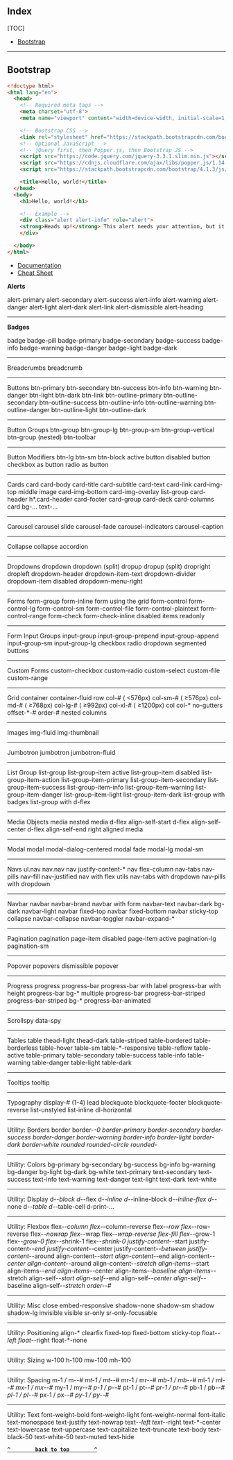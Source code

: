 ## Index

[TOC]

- [Bootstrap](#bootstrap)

_____________________________________________________________________________________
Bootstrap
-------------------------------------------------------------------------------------
```html
<!doctype html>
<html lang="en">
  <head>
    <!-- Required meta tags -->
    <meta charset="utf-8">
    <meta name="viewport" content="width=device-width, initial-scale=1, shrink-to-fit=no">

    <!-- Bootstrap CSS -->
    <link rel="stylesheet" href="https://stackpath.bootstrapcdn.com/bootstrap/4.1.3/css/bootstrap.min.css">
    <!-- Optional JavaScript -->
    <!-- jQuery first, then Popper.js, then Bootstrap JS -->
    <script src="https://code.jquery.com/jquery-3.3.1.slim.min.js"></script>
    <script src="https://cdnjs.cloudflare.com/ajax/libs/popper.js/1.14.3/umd/popper.min.js"></script>
    <script src="https://stackpath.bootstrapcdn.com/bootstrap/4.1.3/js/bootstrap.min.js"></script>

    <title>Hello, world!</title>
  </head>
  <body>
    <h1>Hello, world!</h1>

    <!-- Example -->
    <div class="alert alert-info" role="alert">
    <strong>Heads up!</strong> This alert needs your attention, but it's not super important.
    </div>

  </body>
</html>
```
- [Documentation](http://getbootstrap.com/docs/4.1/getting-started/introduction/)
- [Cheat Sheet](https://hackerthemes.com/bootstrap-cheatsheet/)

**Alerts**

alert-primary
alert-secondary
alert-success
alert-info
alert-warning
alert-danger
alert-light
alert-dark
alert-link
alert-dismissible
alert-heading
_____________________________________________________________________________________
**Badges**

badge
badge-pill
badge-primary
badge-secondary
badge-success
badge-info
badge-warning
badge-danger
badge-light
badge-dark
_____________________________________________________________________________________
Breadcrumbs
breadcrumb
_____________________________________________________________________________________
Buttons
btn-primary
btn-secondary
btn-success
btn-info
btn-warning
btn-danger
btn-light
btn-dark
btn-link
btn-outline-primary
btn-outline-secondary
btn-outline-success
btn-outline-info
btn-outline-warning
btn-outline-danger
btn-outline-light
btn-outline-dark
_____________________________________________________________________________________
Button Groups
btn-group
btn-group-lg
btn-group-sm
btn-group-vertical
btn-group (nested)
btn-toolbar
_____________________________________________________________________________________
Button Modifiers
btn-lg
btn-sm
btn-block
active button
disabled button
checkbox as button
radio as button
_____________________________________________________________________________________
Cards
card
card-body
card-title
card-subtitle
card-text
card-link
card-img-top
middle image
card-img-bottom
card-img-overlay
list-group
card-header
h*.card-header
card-footer
card-group
card-deck
card-columns
card bg-... text-...
_____________________________________________________________________________________
Carousel
carousel slide
carousel-fade
carousel-indicators
carousel-caption
_____________________________________________________________________________________
Collapse
collapse
accordion
_____________________________________________________________________________________
Dropdowns
dropdown
dropdown (split)
dropup
dropup (split)
dropright
dropleft
dropdown-header
dropdown-item-text
dropdown-divider
dropdown-item disabled
dropdown-menu-right
_____________________________________________________________________________________
Forms
form-group
form-inline
form using the grid
form-control
form-control-lg
form-control-sm
form-control-file
form-control-plaintext
form-control-range
form-check
form-check-inline
disabled items
readonly
_____________________________________________________________________________________
Form Input Groups
input-group
input-group-prepend
input-group-append
input-group-sm
input-group-lg
checkbox
radio
dropdown
segmented buttons
_____________________________________________________________________________________
Custom Forms
custom-checkbox
custom-radio
custom-select
custom-file
custom-range
_____________________________________________________________________________________
Grid
container
container-fluid
row
col-# ( <576px)
col-sm-# ( ≥576px)
col-md-# ( ≥768px)
col-lg-# ( ≥992px)
col-xl-# ( ≥1200px)
col
col-*
no-gutters
offset-*-#
order-#
nested columns
_____________________________________________________________________________________
Images
img-fluid
img-thumbnail
_____________________________________________________________________________________
Jumbotron
jumbotron
jumbotron-fluid
_____________________________________________________________________________________
List Group
list-group
list-group-item active
list-group-item disabled
list-group-item-action
list-group-item-primary
list-group-item-secondary
list-group-item-success
list-group-item-info
list-group-item-warning
list-group-item-danger
list-group-item-light
list-group-item-dark
list-group with badges
list-group with d-flex
_____________________________________________________________________________________
Media Objects
media
nested media
d-flex align-self-start
d-flex align-self-center
d-flex align-self-end
right aligned media
_____________________________________________________________________________________
Modal
modal
modal-dialog-centered
modal fade
modal-lg
modal-sm
_____________________________________________________________________________________
Navs
ul.nav
nav.nav
nav justify-content-*
nav flex-column
nav-tabs
nav-pills
nav-fill
nav-justified
nav with flex utils
nav-tabs with dropdown
nav-pills with dropdown
_____________________________________________________________________________________
Navbar
navbar
navbar-brand
navbar with form
navbar-text
navbar-dark bg-dark
navbar-light
navbar fixed-top
navbar fixed-bottom
navbar sticky-top
collapse navbar-collapse
navbar-toggler
navbar-expand-*
_____________________________________________________________________________________
Pagination
pagination
page-item disabled
page-item active
pagination-lg
pagination-sm
_____________________________________________________________________________________
Popover
popovers
dismissible popover
_____________________________________________________________________________________
Progress
progress
progress-bar
progress-bar with label
progress-bar with height
progress-bar bg-*
multiple progress-bar
progress-bar-striped
progress-bar-striped bg-*
progress-bar-animated
_____________________________________________________________________________________
Scrollspy
data-spy
_____________________________________________________________________________________
Tables
table
thead-light
thead-dark
table-striped
table-bordered
table-borderless
table-hover
table-sm
table-*-responsive
table-reflow
table-active
table-primary
table-secondary
table-success
table-info
table-warning
table-danger
table-light
table-dark
_____________________________________________________________________________________
Tooltips
tooltip
_____________________________________________________________________________________
Typography
display-# (1-4)
lead
blockquote
blockquote-footer
blockquote-reverse
list-unstyled
list-inline
dl-horizontal
_____________________________________________________________________________________
Utility: Borders
border
border-*-0
border-primary
border-secondary
border-success
border-danger
border-warning
border-info
border-light
border-dark
border-white
rounded
rounded-circle
rounded-*
_____________________________________________________________________________________
Utility: Colors
bg-primary
bg-secondary
bg-success
bg-info
bg-warning
bg-danger
bg-light
bg-dark
bg-white
text-primary
text-secondary
text-success
text-info
text-warning
text-danger
text-light
text-dark
text-white
_____________________________________________________________________________________
Utility: Display
d-*-block
d-*-flex
d-*-inline
d-*-inline-block
d-*-inline-flex
d-*-none
d-*-table
d-*-table-cell
d-print-...
_____________________________________________________________________________________
Utility: Flexbox
flex-*-column
flex-*-column-reverse
flex-*-row
flex-*-row-reverse
flex-*-nowrap
flex-*-wrap
flex-*-wrap-reverse
flex-fill
flex-*-grow-1
flex-*-grow-0
flex-*-shrink-1
flex-*-shrink-0
justify-content-*-start
justify-content-*-end
justify-content-*-center
justify-content-*-between
justify-content-*-around
align-content-*-start
align-content-*-end
align-content-*-center
align-content-*-around
align-content-*-stretch
align-items-*-start
align-items-*-end
align-items-*-center
align-items-*-baseline
align-items-*-stretch
align-self-*-start
align-self-*-end
align-self-*-center
align-self-*-baseline
align-self-*-stretch
order-*-#
_____________________________________________________________________________________
Utility: Misc
close
embed-responsive
shadow-none
shadow-sm
shadow
shadow-lg
invisible
visible
sr-only
sr-only-focusable
_____________________________________________________________________________________
Utility: Positioning
align-*
clearfix
fixed-top
fixed-bottom
sticky-top
float-*-left
float-*-right
float-*-none
_____________________________________________________________________________________
Utility: Sizing
w-100
h-100
mw-100
mh-100
_____________________________________________________________________________________
Utility: Spacing
m-1 / m-*-#
mt-1 / mt-*-#
mr-1 / mr-*-#
mb-1 / mb-*-#
ml-1 / ml-*-#
mx-1 / mx-*-#
my-1 / my-*-#
p-1 / p-*-#
pt-1 / pt-*-#
pr-1 / pr-*-#
pb-1 / pb-*-#
pl-1 / pl-*-#
px-1 / px-*-#
py-1 / py-*-#
_____________________________________________________________________________________
Utility: Text
font-weight-bold
font-weight-light
font-weight-normal
font-italic
text-monospace
text-justify
text-nowrap
text-*-left
text-*-right
text-*-center
text-lowercase
text-uppercase
text-capitalize
text-truncate
text-body
text-black-50
text-white-50
text-muted
text-hide

**[`^        back to top        ^`](#)**
